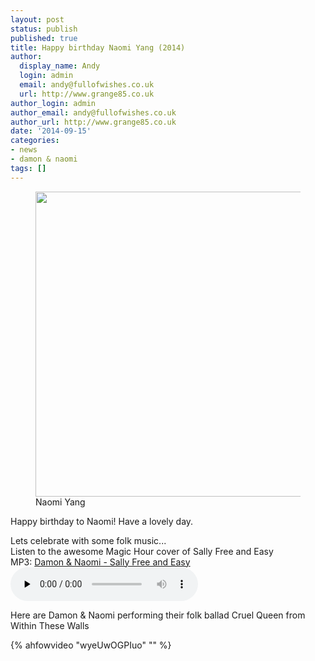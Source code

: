 ```yaml
---
layout: post
status: publish
published: true
title: Happy birthday Naomi Yang (2014)
author:
  display_name: Andy
  login: admin
  email: andy@fullofwishes.co.uk
  url: http://www.grange85.co.uk
author_login: admin
author_email: andy@fullofwishes.co.uk
author_url: http://www.grange85.co.uk
date: '2014-09-15'
categories:
- news
- damon & naomi
tags: []
---
```

<p><figure class="caption aligncenter"><img src="https://media.fullofwishes.co.uk/images/misc/naomi-89-07.jpg" width="550" height="488" class /><figcaption class="caption-text"> Naomi Yang</figcaption></figure>
<p>Happy birthday to Naomi! Have a lovely day. </p>
<p>Lets celebrate with some folk music...<br />
Listen to the awesome Magic Hour cover of Sally Free and Easy<br />
MP3: <a href="https://media.fullofwishes.co.uk/03-damon_and_naomi/audio/03-magic-hour-sally-free-and-easy.mp3">Damon & Naomi - Sally Free and Easy</a><br />
<audio src="https://media.fullofwishes.co.uk/03-damon_and_naomi/audio/03-magic-hour-sally-free-and-easy.mp3" preload="none" controls /></p>
<p>Here are Damon & Naomi performing their folk ballad Cruel Queen from Within These Walls</p>
{% ahfowvideo "wyeUwOGPIuo" "" %}
